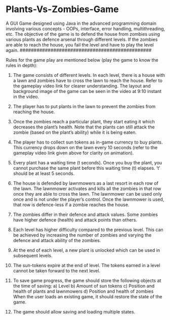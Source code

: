 # Plants-Vs-Zombies-Game
A GUI Game designed using Java in the advanced programming domain involving various concepts - OOPs, interface, error handling, multithreading, etc. The objective of the game is to defend the house from zombies using various plants as defence arsenal through different levels. If the zombies are able to reach the house, you fail the level and have to play the level again.
###############################################

Rules for the game play are mentioned below (play the game to know the rules in depth):
1) The game consists of different levels. In each level, there is a house with a lawn and
zombies have to cross the lawn to reach the house. Refer to the gameplay video link for
clearer understanding. The layout and background image of the game can be seen in the
video at 9:10 instant in the video.

2) The player has to put plants in the lawn to prevent the zombies from reaching the house.

3) Once the zombies reach a particular plant, they start eating it which decreases the plant’s
health. Note that the plants can still attack the zombie (based on the plant’s ability) while
it is being eaten.

4) The player has to collect sun tokens as in-game currency to buy plants. This currency
drops down on the lawn every 10 seconds (refer to the gameplay video link given above
for clarity on animation).

5) Every plant has a waiting time (t seconds). Once you buy the plant, you cannot purchase
the same plant before this waiting time (t) elapses. ‘t’ should be at least 5 seconds.

6) The house is defended by lawnmowers as a last resort in each row of the lawn. The
lawnmower activates and kills all the zombies in that row once they are able to cross the
lawn. The lawnmower can be used only once and is not under the player’s control. Once
the lawnmower is used, that row is defence-less if a zombie reaches the house.

7) The zombies differ in their defence and attack values. Some zombies have higher defence
(health) and attack points than others.

8) Each level has higher difficulty compared to the previous level. This can be achieved by
increasing the number of zombies and varying the defence and attack ability of the
zombies.

9) At the end of each level, a new plant is unlocked which can be used in subsequent levels.
10) The sun-tokens expire at the end of level. The tokens earned in a level cannot be taken
forward to the next level.

11) To save game progress, the game should store the following objects at the time of saving:
a) Level
b) Amount of sun tokens
c) Position and health of plants and lawnmowers
d) Position and health of zombies
When the user loads an existing game, it should restore the state of the game.

12) The game should allow saving and loading multiple states.
